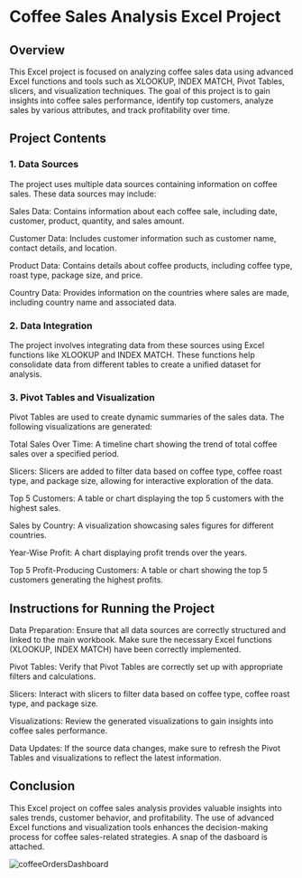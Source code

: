# Coffee Sales Analysis Excel Project

## Overview
This Excel project is focused on analyzing coffee sales data using advanced Excel functions and tools such as XLOOKUP, INDEX MATCH, Pivot Tables, slicers, and visualization techniques. The goal of this project is to gain insights into coffee sales performance, identify top customers, analyze sales by various attributes, and track profitability over time.

## Project Contents
### 1. Data Sources
The project uses multiple data sources containing information on coffee sales. These data sources may include:

Sales Data: Contains information about each coffee sale, including date, customer, product, quantity, and sales amount.

Customer Data: Includes customer information such as customer name, contact details, and location.

Product Data: Contains details about coffee products, including coffee type, roast type, package size, and price.

Country Data: Provides information on the countries where sales are made, including country name and associated data.

### 2. Data Integration
The project involves integrating data from these sources using Excel functions like XLOOKUP and INDEX MATCH. These functions help consolidate data from different tables to create a unified dataset for analysis.

### 3. Pivot Tables and Visualization
Pivot Tables are used to create dynamic summaries of the sales data. The following visualizations are generated:

Total Sales Over Time: A timeline chart showing the trend of total coffee sales over a specified period.

Slicers: Slicers are added to filter data based on coffee type, coffee roast type, and package size, allowing for interactive exploration of the data.

Top 5 Customers: A table or chart displaying the top 5 customers with the highest sales.

Sales by Country: A visualization showcasing sales figures for different countries.

Year-Wise Profit: A chart displaying profit trends over the years.

Top 5 Profit-Producing Customers: A table or chart showing the top 5 customers generating the highest profits.

## Instructions for Running the Project
Data Preparation: Ensure that all data sources are correctly structured and linked to the main workbook. Make sure the necessary Excel functions (XLOOKUP, INDEX MATCH) have been correctly implemented.

Pivot Tables: Verify that Pivot Tables are correctly set up with appropriate filters and calculations.

Slicers: Interact with slicers to filter data based on coffee type, coffee roast type, and package size.

Visualizations: Review the generated visualizations to gain insights into coffee sales performance.

Data Updates: If the source data changes, make sure to refresh the Pivot Tables and visualizations to reflect the latest information.

## Conclusion
This Excel project on coffee sales analysis provides valuable insights into sales trends, customer behavior, and profitability. The use of advanced Excel functions and visualization tools enhances the decision-making process for coffee sales-related strategies. A snap of the dasboard is attached.

![coffeeOrdersDashboard](https://github.com/tanayakundu28/coffee-sales/assets/99383059/96bed8ba-8771-426e-8952-fbdf02ac0e22)



